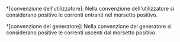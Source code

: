 *[convenzione dell'utilizzatore]: Nella convenzione dell'utilizzatore si considerano positive le correnti entranti nel morsetto positivo.

*[convenzione del generatore]: Nella convenzione del generatore si considerano positive le correnti uscenti dal morsetto positivo.